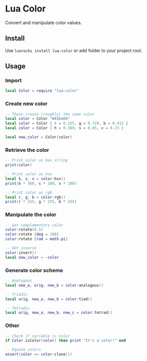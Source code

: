 # Lua Color

Convert and manipulate color values.


## Install

Use `luarocks install lua-color` or add folder to your project root.


## Usage

### Import
```lua
local Color = require "lua-color"
```

### Create new color
```lua
-- These create (roughly) the same color
local color = Color "#41ba69"
local color = Color { r = 0.255, g = 0.729, b = 0.412 }
local color = Color { h = 0.389, s = 0.65, v = 0.73 }

local new_color = Color(color)
```

### Retrieve the color
```lua
-- Print color as hex string
print(color)

-- Print color as hsv
local h, s, v = color:hsv()
print(h * 360, s * 100, v * 100)

-- Print color as rgb
local r, g, b = color:rgb()
print(r * 255, g * 255, b * 255)
```

### Manipulate the color
```lua
-- Get complementary color
color:rotate(0.5)
color:rotate {deg = 180}
color:rotate {rad = math.pi}

-- Get inverse
color:invert()
local new_color = -color
```

### Generate color scheme
``` lua
-- Analogous
local new_a, orig, new_b = color:analogous()

-- Triadic
local orig, new_a, new_b = color:tiad()

-- Tetradic
local orig, new_a, new_b, new_c = color:tetrad()
```

### Other

```lua
-- Check if variable is color
if Color.isColor(color) then print "It's a color!" end

-- Equate colors
assert(color == color:clone())
```

